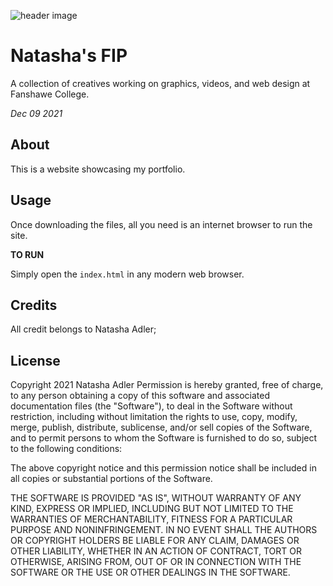 ![header image](/images/logo.jpg "MIKITO")

# Natasha's FIP
A collection of creatives working on graphics, videos, and web design at Fanshawe College.

*Dec 09 2021*

## About
This is a website showcasing my portfolio.

## Usage
Once downloading the files, all you need is an internet browser to run the site.

**TO RUN**

Simply open the `index.html` in any modern web browser.

## Credits
All credit belongs to Natasha Adler;

## License

Copyright 2021 Natasha Adler
Permission is hereby granted, free of charge, to any person obtaining a copy of this software and associated documentation files (the "Software"), to deal in the Software without restriction, including without limitation the rights to use, copy, modify, merge, publish, distribute, sublicense, and/or sell copies of the Software, and to permit persons to whom the Software is furnished to do so, subject to the following conditions:

The above copyright notice and this permission notice shall be included in all copies or substantial portions of the Software.

THE SOFTWARE IS PROVIDED "AS IS", WITHOUT WARRANTY OF ANY KIND, EXPRESS OR IMPLIED, INCLUDING BUT NOT LIMITED TO THE WARRANTIES OF MERCHANTABILITY, FITNESS FOR A PARTICULAR PURPOSE AND NONINFRINGEMENT. IN NO EVENT SHALL THE AUTHORS OR COPYRIGHT HOLDERS BE LIABLE FOR ANY CLAIM, DAMAGES OR OTHER LIABILITY, WHETHER IN AN ACTION OF CONTRACT, TORT OR OTHERWISE, ARISING FROM, OUT OF OR IN CONNECTION WITH THE SOFTWARE OR THE USE OR OTHER DEALINGS IN THE SOFTWARE.